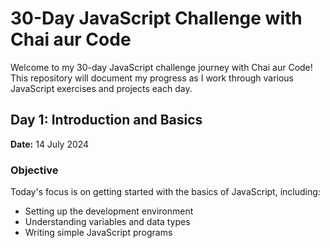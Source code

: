 # 30-Day JavaScript Challenge with Chai aur Code

Welcome to my 30-day JavaScript challenge journey with Chai aur Code! This repository will document my progress as I work through various JavaScript exercises and projects each day.

## Day 1: Introduction and Basics

**Date:** 14 July 2024

### Objective

Today's focus is on getting started with the basics of JavaScript, including:

- Setting up the development environment
- Understanding variables and data types
- Writing simple JavaScript programs
